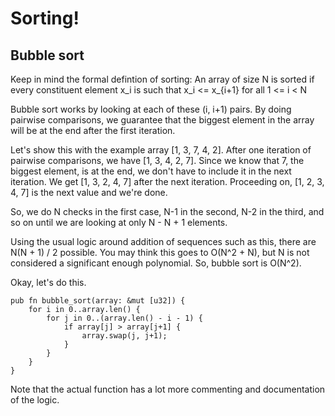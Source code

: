 # Sorting!
## Bubble sort

Keep in mind the formal defintion of sorting: An array of size N is sorted if every constituent element x_i is such that x_i <= x_{i+1} for all 1 <= i < N

Bubble sort works by looking at each of these (i, i+1) pairs. By doing pairwise comparisons, we guarantee that the biggest element in the array will be at the end after the first iteration. 

Let's show this with the example array [1, 3, 7, 4, 2]. After one iteration of pairwise comparisons, we have [1, 3, 4, 2, 7]. Since we know that 7, the biggest element, is at the end, we don't have to include it in the next iteration. We get [1, 3, 2, 4, 7] after the next iteration. Proceeding on, [1, 2, 3, 4, 7] is the next value and we're done. 

So, we do N checks in the first case, N-1 in the second, N-2 in the third, and so on until we are looking at only N - N + 1 elements. 

Using the usual logic around addition of sequences such as this, there are N(N + 1) / 2 possible. You may think this goes to O(N^2 + N), but N is not considered a significant enough polynomial. So, bubble sort is O(N^2).

Okay, let's do this.

```
pub fn bubble_sort(array: &mut [u32]) {
    for i in 0..array.len() {
        for j in 0..(array.len() - i - 1) {
            if array[j] > array[j+1] {
                array.swap(j, j+1);
            }
        }
    }
}
```

Note that the actual function has a lot more commenting and documentation of the logic. 
